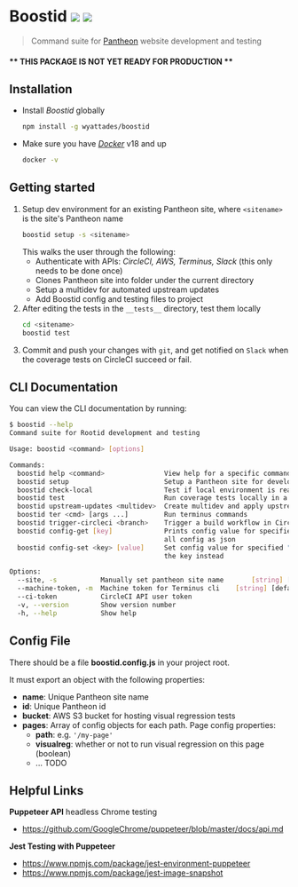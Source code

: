 # Boostid ![](https://img.shields.io/npm/v/boostid.svg) ![](https://img.shields.io/node/v/boostid.svg)

> Command suite for [Pantheon](https://pantheon.io) website development and testing

#### ** THIS PACKAGE IS NOT YET READY FOR PRODUCTION **

## Installation
- Install _Boostid_ globally
    ```bash
    npm install -g wyattades/boostid
    ```
- Make sure you have [_Docker_](https://docs.docker.com/install/#supported-platforms) v18 and up
    ```bash
    docker -v
    ```

## Getting started
1. Setup dev environment for an existing Pantheon site, where `<sitename>` is the site's Pantheon name
    ```bash
    boostid setup -s <sitename>
    ```
    This walks the user through the following:
    - Authenticate with APIs: _CircleCI, AWS, Terminus, Slack_ (this only needs to be done once)
    - Clones Pantheon site into folder under the current directory
    - Setup a multidev for automated upstream updates
    - Add Boostid config and testing files to project
2. After editing the tests in the `__tests__` directory, test them locally
    ```bash
    cd <sitename>
    boostid test
    ```
3. Commit and push your changes with `git`, and get notified on `Slack` when the coverage tests on CircleCI succeed or fail.

## CLI Documentation
You can view the CLI documentation by running:
```bash
$ boostid --help
Command suite for Rootid development and testing

Usage: boostid <command> [options]

Commands:
  boostid help <command>               View help for a specific command
  boostid setup                        Setup a Pantheon site for development with Boostid
  boostid check-local                  Test if local environment is ready for development
  boostid test                         Run coverage tests locally in a Docker container
  boostid upstream-updates <multidev>  Create multidev and apply upstream updates
  boostid ter <cmd> [args ...]         Run terminus commands
  boostid trigger-circleci <branch>    Trigger a build workflow in CircleCI
  boostid config-get [key]             Prints config value for specified "key". Exclude "key" to get
                                       all config as json
  boostid config-set <key> [value]     Set config value for specified "key". Exclude "value" to delete
                                       the key instead

Options:
  --site, -s           Manually set pantheon site name       [string] [default: $PANTHEON_SITE_NAME]
  --machine-token, -m  Machine token for Terminus cli    [string] [default: $PANTHEON_MACHINE_TOKEN]
  --ci-token           CircleCI API user token                                              [string]
  -v, --version        Show version number                                                 [boolean]
  -h, --help           Show help  
```

## Config File

There should be a file __boostid.config.js__ in your project root.

It must export an object with the following properties:
- **name**: Unique Pantheon site name
- **id**: Unique Pantheon id
- **bucket**: AWS S3 bucket for hosting visual regression tests
- **pages**: Array of config objects for each path. Page config properties:
  - **path**: e.g. `'/my-page'`
  - **visualreg**: whether or not to run visual regression on this page (boolean)
  - ... TODO


<!-- ### Navigation Tests

View full [docs](docs/navigation_tests.md)

### Visual Regression

View full [docs](docs/visual_regression.md) -->

## Helpful Links

**Puppeteer API** headless Chrome testing
- https://github.com/GoogleChrome/puppeteer/blob/master/docs/api.md

**Jest Testing with Puppeteer**
- https://www.npmjs.com/package/jest-environment-puppeteer
- https://www.npmjs.com/package/jest-image-snapshot
